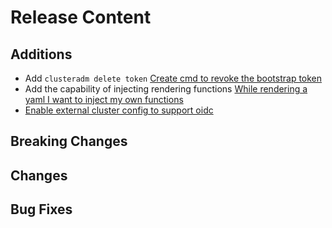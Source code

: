 [comment]: # ( Copyright Contributors to the Open Cluster Management project )
# Release Content
## Additions
- Add `clusteradm delete token` [Create cmd to revoke the bootstrap token](https://github.com/open-cluster-management-io/clusteradm/issues/23)
- Add the capability of injecting rendering functions [While rendering a yaml I want to inject my own functions](https://github.com/open-cluster-management-io/clusteradm/issues/37)
- [Enable external cluster config to support oidc](https://github.com/open-cluster-management-io/clusteradm/issues/38)
## Breaking Changes

## Changes

## Bug Fixes